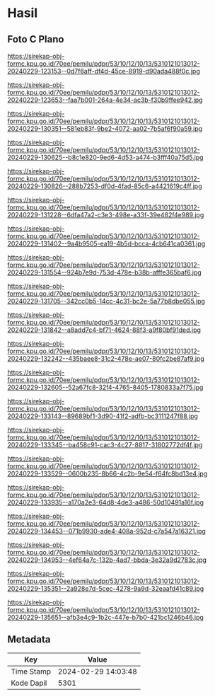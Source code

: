 # Hasil

## Foto C Plano

https://sirekap-obj-formc.kpu.go.id/70ee/pemilu/pdpr/53/10/12/10/13/5310121013012-20240229-123153--0d7f6aff-df4d-45ce-8919-d90ada488f0c.jpg

https://sirekap-obj-formc.kpu.go.id/70ee/pemilu/pdpr/53/10/12/10/13/5310121013012-20240229-123653--faa7b001-264a-4e34-ac3b-f30b9ffee942.jpg

https://sirekap-obj-formc.kpu.go.id/70ee/pemilu/pdpr/53/10/12/10/13/5310121013012-20240229-130351--581eb83f-9be2-4072-aa02-7b5af6f90a59.jpg

https://sirekap-obj-formc.kpu.go.id/70ee/pemilu/pdpr/53/10/12/10/13/5310121013012-20240229-130625--b8c1e820-9ed6-4d53-a474-b3fff40a75d5.jpg

https://sirekap-obj-formc.kpu.go.id/70ee/pemilu/pdpr/53/10/12/10/13/5310121013012-20240229-130826--288b7253-df0d-4fad-85c6-a4421619c4ff.jpg

https://sirekap-obj-formc.kpu.go.id/70ee/pemilu/pdpr/53/10/12/10/13/5310121013012-20240229-131228--6dfa47a2-c3e3-498e-a33f-39e482f4e989.jpg

https://sirekap-obj-formc.kpu.go.id/70ee/pemilu/pdpr/53/10/12/10/13/5310121013012-20240229-131402--9a4b9505-ea19-4b5d-bcca-4cb641ca0361.jpg

https://sirekap-obj-formc.kpu.go.id/70ee/pemilu/pdpr/53/10/12/10/13/5310121013012-20240229-131554--924b7e9d-753d-478e-b38b-afffe365baf6.jpg

https://sirekap-obj-formc.kpu.go.id/70ee/pemilu/pdpr/53/10/12/10/13/5310121013012-20240229-131705--342cc0b5-14cc-4c31-bc2e-5a77b8dbe055.jpg

https://sirekap-obj-formc.kpu.go.id/70ee/pemilu/pdpr/53/10/12/10/13/5310121013012-20240229-131842--a8add7c4-bf71-4624-88f3-a9f80bf91ded.jpg

https://sirekap-obj-formc.kpu.go.id/70ee/pemilu/pdpr/53/10/12/10/13/5310121013012-20240229-132242--435baee8-31c2-478e-ae07-80fc2be87af9.jpg

https://sirekap-obj-formc.kpu.go.id/70ee/pemilu/pdpr/53/10/12/10/13/5310121013012-20240229-132605--52a67fc8-32f4-4765-8405-1780833a7f75.jpg

https://sirekap-obj-formc.kpu.go.id/70ee/pemilu/pdpr/53/10/12/10/13/5310121013012-20240229-133143--89689bf1-3d90-41f2-adfb-bc3111247f88.jpg

https://sirekap-obj-formc.kpu.go.id/70ee/pemilu/pdpr/53/10/12/10/13/5310121013012-20240229-133345--ba458c91-cac3-4c27-8817-31802772df4f.jpg

https://sirekap-obj-formc.kpu.go.id/70ee/pemilu/pdpr/53/10/12/10/13/5310121013012-20240229-133529--0600b235-8b66-4c2b-9e54-f64fc8bd13e4.jpg

https://sirekap-obj-formc.kpu.go.id/70ee/pemilu/pdpr/53/10/12/10/13/5310121013012-20240229-133935--a170a2e3-64d8-4de3-a486-50d10491a16f.jpg

https://sirekap-obj-formc.kpu.go.id/70ee/pemilu/pdpr/53/10/12/10/13/5310121013012-20240229-134453--071b9930-ade4-408a-952d-c7a547a16321.jpg

https://sirekap-obj-formc.kpu.go.id/70ee/pemilu/pdpr/53/10/12/10/13/5310121013012-20240229-134953--4ef64a7c-132b-4ad7-bbda-3e32a9d2783c.jpg

https://sirekap-obj-formc.kpu.go.id/70ee/pemilu/pdpr/53/10/12/10/13/5310121013012-20240229-135351--2a928e7d-5cec-4278-9a9d-32eaafd41c89.jpg

https://sirekap-obj-formc.kpu.go.id/70ee/pemilu/pdpr/53/10/12/10/13/5310121013012-20240229-135651--afb3e4c9-1b2c-447e-b7b0-421bc1246b46.jpg


## Metadata

| Key        | Value               |
| ---------- | ------------------- |
| Time Stamp | 2024-02-29 14:03:48 |
| Kode Dapil | 5301                |



